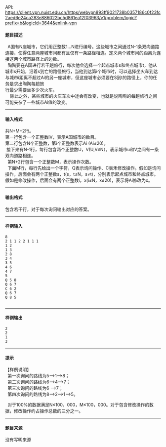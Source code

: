 API: https://client.vpn.nuist.edu.cn/https/webvpn893ff9021738b0357186c0f23fc2aed6e24ca283e886022bc5d861ea12f03963/v1/problem/logic?prefix=b&logicId=3644&enlink-vpn

#### 题目描述

  A国有N座城市，它们用正整数1…N进行编号。这些城市之间通过N-1条双向道路连接，使得任意两座城市间都有且仅有一条路径相连。定义两个城市间的距离为连接这两个城市路径上的边数。  
  陶陶要在A国进行若干趟旅行，每次他会选择一个起点城市s和终点城市t，他从城市s开始，沿着s到亡的路径旅行，当他到达第i个城市时，可以选择坐火车到达与城市i距离不超过Ai的另一座城市，但这座城市必须要在S到t的路径上，你的任务是求出陶陶每趟旅  
行最少需要坐多少次火车。  
    除此之外，某些城市的火车车次中途会有改变，也就是说陶陶的每趟旅行之间可能夹杂了一些城市Ai值的改变。

---

#### 输入格式

共N+M+2行。  
第一行包含一个正整数Ⅳ，表示A国城市的数目。  
第二行包含N个正整数，第i个正整数表示Ai (Ai≤20)。  
 接下来有N-1行，每行包含两个正整数U，V(U,V≤N），表示城市u和V之间有一条双向道路相连。  
  第N+2行包含一个正整数M，表示操作次数。  
  下面M行，每行先给出一个字符，Q表示询问操作、C表禾修改操作。假如是询问操作，后面会有两个正整数s，t(s，t≤N，s≠t)，分别表示起点城市和终点城市。假如是修改操作，后面会有两个正整数i，x(i≤N，x≤20)，表示将Ai修改为x。

---

#### 输出格式

包含若干行，对于每次询问输出对应的答案。  

---

#### 样例输入
```
8                        
2 1 1 2 2 1 1 1                 
1 2                       
1 3                       
2 8                        
3 4                        
3 5                        
4 6                        
4 7                        
5                         
Q 5 8                       
Q 6 7                       
C 6 2                       
Q 6 7                       
Q 8 5                       


```

---

#### 样例输出
```
2
2
1
3

```

---

#### 提示

【样例说明】  
  第一次询问的路线为5-->1-->8；  
  第二次询问的路线为6-->4-->7；  
  第三次询问的路线为6 -->7；  
  第四次询问的路线为8-->2-->1-->5。

  对于100%的数据满足N≤100，000，M≤100，000。对于包含修改操作的数据，修改操作约占操作总数的三分之一。  

---

#### 题目来源

没有写明来源